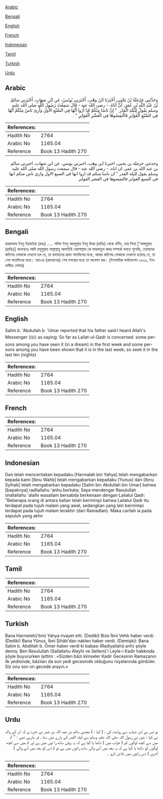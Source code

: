 [Arabic](#arabic)

[Bengali](#bengali)

[English](#english)

[French](#french)

[Indonesian](#indonesian)

[Tamil](#tamil)

[Turkish](#turkish)

[Urdu](#urdu)

## Arabic


<div dir="rtl" lang="ar" style={{fontSize:'larger',backgroundColor:'#f8f9fa',padding:20}}>
وَحَدَّثَنِي حَرْمَلَةُ بْنُ يَحْيَى، أَخْبَرَنَا ابْنُ وَهْبٍ، أَخْبَرَنِي يُونُسُ، عَنِ ابْنِ شِهَابٍ، أَخْبَرَنِي سَالِمُ بْنُ عَبْدِ اللَّهِ بْنِ عُمَرَ، أَنَّ أَبَاهُ، - رضى الله عنه - قَالَ سَمِعْتُ رَسُولَ اللَّهِ صلى الله عليه وسلم يَقُولُ لِلَيْلَةِ الْقَدْرِ ‏ "‏ إِنَّ نَاسًا مِنْكُمْ قَدْ أُرُوا أَنَّهَا فِي السَّبْعِ الأُوَلِ وَأُرِيَ نَاسٌ مِنْكُمْ أَنَّهَا فِي السَّبْعِ الْغَوَابِرِ فَالْتَمِسُوهَا فِي الْعَشْرِ الْغَوَابِرِ ‏"‏ ‏.‏
</div>
<div style={{backgroundColor:'#f8f9fa',padding:20, marginBottom: 10}}><table> <thead> <tr> <th>References:</th> <th></th> </tr> </thead> <tbody><tr><td>Hadith No</td><td>2764</td></tr><tr><td>Arabic No</td><td>1165.04</td></tr><tr><td>Reference</td><td>Book 13 Hadith 270</td></tr></tbody></table></div>


<div dir="rtl" lang="ar" style={{fontSize:'larger',backgroundColor:'#f8f9fa',padding:20}}>
وحدثني حرملة بن يحيى، اخبرنا ابن وهب، اخبرني يونس، عن ابن شهاب، اخبرني سالم بن عبد الله بن عمر، ان اباه، - رضى الله عنه - قال سمعت رسول الله صلى الله عليه وسلم يقول لليلة القدر " ان ناسا منكم قد اروا انها في السبع الاول واري ناس منكم انها في السبع الغوابر فالتمسوها في العشر الغوابر
</div>
<div style={{backgroundColor:'#f8f9fa',padding:20, marginBottom: 10}}><table> <thead> <tr> <th>References:</th> <th></th> </tr> </thead> <tbody><tr><td>Hadith No</td><td>2764</td></tr><tr><td>Arabic No</td><td>1165.04</td></tr><tr><td>Reference</td><td>Book 13 Hadith 270</td></tr></tbody></table></div>

## Bengali


<div dir="ltr" lang="bn" style={{fontSize:'larger',backgroundColor:'#f8f9fa',padding:20}}>
হারমালাহ ইবনু ইয়াহইয়া (রহঃ) ..... সলিম ইবনু আবদুল্লাহ ইবনু উমর (রাযিঃ) থেকে বর্ণিত, তার পিতা ['আবদুল্লাহ (রাযিঃ)] বলেছেনঃ আমি রসূলুল্লাহ সাল্লাল্লাহু আলাইহি ওয়াসাল্লাম কে লায়লাতুল কদর সম্পর্কে বলতে শুনেছি, তোমাদের কতিপয় লোককে দেখনো হল যে, তা রমাযানের প্রথম সাতদিনের মধ্যে, আবার কতিপয় লোককে দেখানো হয়েছে যে, তা শেষ সাতদিনের মধ্যে। অতএব (রমাযানের) শেষ দশকের মধ্যে তা অন্বেষণ কর। (ইসলামিক ফাউন্ডেশন ২৬৩১, ইসলামীক সেন্টার)
</div>
<div style={{backgroundColor:'#f8f9fa',padding:20, marginBottom: 10}}><table> <thead> <tr> <th>References:</th> <th></th> </tr> </thead> <tbody><tr><td>Hadith No</td><td>2764</td></tr><tr><td>Arabic No</td><td>1165.04</td></tr><tr><td>Reference</td><td>Book 13 Hadith 270</td></tr></tbody></table></div>

## English


<div dir="ltr" lang="en" style={{fontSize:'larger',backgroundColor:'#f8f9fa',padding:20}}>
Salim b. 'Abdullah b. 'Umar reported that his father said:I heard Allah's Messenger (ﷺ) as saying: So far as Lailat-ul-Qadr is concerned. some persons among you have seen it (in a dream) in the first week and some persons among you have been shown that it is in the last week; so seek it in the last ten (nights)
</div>
<div style={{backgroundColor:'#f8f9fa',padding:20, marginBottom: 10}}><table> <thead> <tr> <th>References:</th> <th></th> </tr> </thead> <tbody><tr><td>Hadith No</td><td>2764</td></tr><tr><td>Arabic No</td><td>1165.04</td></tr><tr><td>Reference</td><td>Book 13 Hadith 270</td></tr></tbody></table></div>

## French


<div dir="ltr" lang="fr" style={{fontSize:'larger',backgroundColor:'#f8f9fa',padding:20}}>

</div>
<div style={{backgroundColor:'#f8f9fa',padding:20, marginBottom: 10}}><table> <thead> <tr> <th>References:</th> <th></th> </tr> </thead> <tbody><tr><td>Hadith No</td><td>2764</td></tr><tr><td>Arabic No</td><td>1165.04</td></tr><tr><td>Reference</td><td>Book 13 Hadith 270</td></tr></tbody></table></div>

## Indonesian


<div dir="ltr" lang="id" style={{fontSize:'larger',backgroundColor:'#f8f9fa',padding:20}}>
Dan telah menceritakan kepadaku [Harmalah bin Yahya] telah mengabarkan kepada kami [Ibnu Wahb] telah mengabarkan kepadaku [Yunus] dari [Ibnu Syihab] telah mengabarkan kepadaku [Salim bin Abdullah bin Umar] bahwa [bapaknya] radliallahu 'anhu berkata; Saya mendengar Rasulullah shallallahu 'alaihi wasallam bersabda berkenaan dengan Lailatul Qadr: "Beberapa orang di antara kalian telah bermimpi bahwa Lailatul Qadr itu terdapat pada tujuh malam yang awal, sedangkan yang lain bermimpi terdapat pada tujuh malam terakhir (dari Ramadlan). Maka carilah ia pada sepuluh yang akhir
</div>
<div style={{backgroundColor:'#f8f9fa',padding:20, marginBottom: 10}}><table> <thead> <tr> <th>References:</th> <th></th> </tr> </thead> <tbody><tr><td>Hadith No</td><td>2764</td></tr><tr><td>Arabic No</td><td>1165.04</td></tr><tr><td>Reference</td><td>Book 13 Hadith 270</td></tr></tbody></table></div>

## Tamil


<div dir="ltr" lang="ta" style={{fontSize:'larger',backgroundColor:'#f8f9fa',padding:20}}>

</div>
<div style={{backgroundColor:'#f8f9fa',padding:20, marginBottom: 10}}><table> <thead> <tr> <th>References:</th> <th></th> </tr> </thead> <tbody><tr><td>Hadith No</td><td>2764</td></tr><tr><td>Arabic No</td><td>1165.04</td></tr><tr><td>Reference</td><td>Book 13 Hadith 270</td></tr></tbody></table></div>

## Turkish


<div dir="ltr" lang="tr" style={{fontSize:'larger',backgroundColor:'#f8f9fa',padding:20}}>
Bana Harmeletü'bnü Yahya rivayet etti. (Dediki) Bize İbni Vehb haber verdi. (Dediki) Bana Yûnus, İbni Şihâb'dan naklen haber verdi. (Demişki): Bana Salim b. Abdillah b. Ömer haber verdi ki babası (Radiyallahû anh) şöyle demiş: Ben Resulullah (Sallallahu Aleyhi ve Sellem)'i Leyle-i Kadir hakkında şöyle buyururken işittim : «Sizden bâzı kimseler Kadir Gecesinin Ramazanın ilk yedisinde, bâzıları da son yedi gecesinde olduğunu rüyalarında gördüler. Siz onu son on gecede arayın.»
</div>
<div style={{backgroundColor:'#f8f9fa',padding:20, marginBottom: 10}}><table> <thead> <tr> <th>References:</th> <th></th> </tr> </thead> <tbody><tr><td>Hadith No</td><td>2764</td></tr><tr><td>Arabic No</td><td>1165.04</td></tr><tr><td>Reference</td><td>Book 13 Hadith 270</td></tr></tbody></table></div>

## Urdu


<div dir="rtl" lang="ur" style={{fontSize:'larger',backgroundColor:'#f8f9fa',padding:20}}>
یو نس نے ابن شہاب سے روایت کی ، ( کہا : ) مجھے سالم بن عبد اللہ بن عمر نے خبرد ی کہ ان کے والد نے کہا : میں نے رسول اللہ صلی اللہ علیہ وسلم سے لیلۃ القدر کے بارے میں سنا ، فر مارہے تھے : " تم میں سے کچھ لوگوں کو ( خواب میں ) دکھا یا گیا ہے کہ یہ پہلی ساتھ را توں میں ہے اور تم میں سے کچھ لوگوں کو دکھا یا گیا ہے کہ یہ بعد میں آنے والی سات راتوں میں ہے تو تم اس کو بعد میں آنے والی ( آخری ) دس راتوں میں تلاش کرو ۔
</div>
<div style={{backgroundColor:'#f8f9fa',padding:20, marginBottom: 10}}><table> <thead> <tr> <th>References:</th> <th></th> </tr> </thead> <tbody><tr><td>Hadith No</td><td>2764</td></tr><tr><td>Arabic No</td><td>1165.04</td></tr><tr><td>Reference</td><td>Book 13 Hadith 270</td></tr></tbody></table></div>